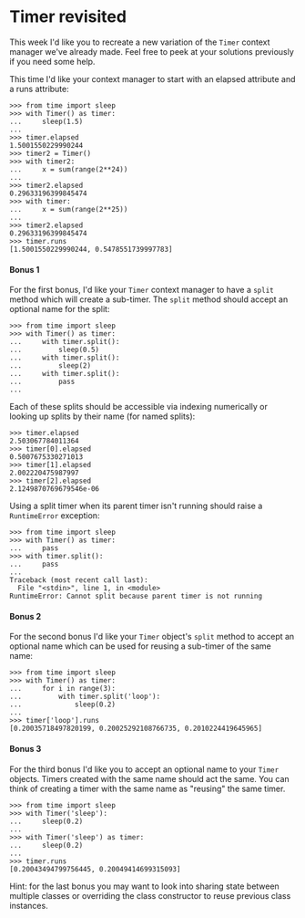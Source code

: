 # Timer revisited

This week I'd like you to recreate a new variation of the `Timer` context manager we've already made. Feel free to 
peek at your solutions previously if you need some help.

This time I'd like your context manager to start with an elapsed attribute and a runs attribute:

    >>> from time import sleep
    >>> with Timer() as timer:
    ...     sleep(1.5)
    ...
    >>> timer.elapsed
    1.5001550229990244
    >>> timer2 = Timer()
    >>> with timer2:
    ...     x = sum(range(2**24))
    ...
    >>> timer2.elapsed
    0.29633196399845474
    >>> with timer:
    ...     x = sum(range(2**25))
    ...
    >>> timer2.elapsed
    0.29633196399845474
    >>> timer.runs
    [1.5001550229990244, 0.5478551739997783]

#### Bonus 1

For the first bonus, I'd like your `Timer` context manager to have a `split` method which will create a sub-timer. 
The `split` method should accept an optional name for the split:

    >>> from time import sleep
    >>> with Timer() as timer:
    ...     with timer.split():
    ...         sleep(0.5)
    ...     with timer.split():
    ...         sleep(2)
    ...     with timer.split():
    ...         pass
    ...

Each of these splits should be accessible via indexing numerically or looking up splits by their name (for named 
splits):

    >>> timer.elapsed
    2.503067784011364
    >>> timer[0].elapsed
    0.5007675330271013
    >>> timer[1].elapsed
    2.002220475987997
    >>> timer[2].elapsed
    2.1249870769679546e-06

Using a split timer when its parent timer isn't running should raise a `RuntimeError` exception:

    >>> from time import sleep
    >>> with Timer() as timer:
    ...     pass
    >>> with timer.split():
    ...     pass
    ...
    Traceback (most recent call last):
      File "<stdin>", line 1, in <module>
    RuntimeError: Cannot split because parent timer is not running

#### Bonus 2

For the second bonus I'd like your `Timer` object's `split` method to accept an optional name which can be used for 
reusing a sub-timer of the same name:

    >>> from time import sleep
    >>> with Timer() as timer:
    ...     for i in range(3):
    ...         with timer.split('loop'):
    ...             sleep(0.2)
    ...
    >>> timer['loop'].runs
    [0.20035718497820199, 0.20025292108766735, 0.2010224419645965]

#### Bonus 3

For the third bonus I'd like you to accept an optional name to your `Timer` objects. Timers created with the same 
name should act the same. You can think of creating a timer with the same name as "reusing" the same timer.

    >>> from time import sleep
    >>> with Timer('sleep'):
    ...     sleep(0.2)
    ...
    >>> with Timer('sleep') as timer:
    ...     sleep(0.2)
    ...
    >>> timer.runs
    [0.20043494799756445, 0.20049414699315093]

Hint: for the last bonus you may want to look into sharing state between multiple classes or overriding the class 
constructor to reuse previous class instances.
